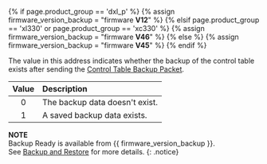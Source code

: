 {% if page.product_group == 'dxl_p' %}
{% assign firmware_version_backup = "firmware **V12**" %}
{% elsif page.product_group == 'xl330' or page.product_group == 'xc330' %}
{% assign firmware_version_backup = "firmware **V46**" %}
{% else %}
{% assign firmware_version_backup = "firmware **V45**" %}
{% endif %}

The value in this address indicates whether the backup of the control table exists after sending the [Control Table Backup Packet](/docs/en/dxl/protocol2/#control-table-backup-0x20).

| Value | Description                    |
|:-----:|:-------------------------------|
|   0   | The backup data doesn't exist. |
|   1   | A saved backup data exists.    |

**NOTE**  
Backup Ready is available from {{ firmware_version_backup }}.  
See [Backup and Restore](/docs/en/software/dynamixel/dynamixel_wizard2/#backup-and-restore) for more details.
{: .notice}
